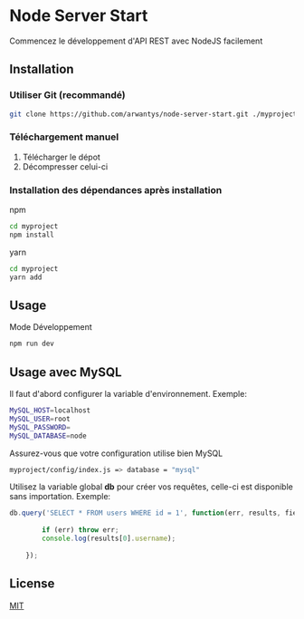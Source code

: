 
# Node Server Start

  

Commencez le développement d'API REST avec NodeJS facilement

  

## Installation

  

### Utiliser Git (recommandé)

  

```bash
git clone https://github.com/arwantys/node-server-start.git ./myproject
```

  

### Téléchargement manuel
 1. Télécharger le dépot
 2. Décompresser celui-ci

### Installation des dépendances après installation

npm
```bash
cd myproject
npm install
```
  yarn
  ```bash
cd myproject
yarn add
```

## Usage

Mode Développement
```bash
npm run dev
```

## Usage avec MySQL

Il faut d'abord configurer la variable d'environnement.
Exemple: 
```bash
MySQL_HOST=localhost
MySQL_USER=root
MySQL_PASSWORD=
MySQL_DATABASE=node
```

Assurez-vous que votre configuration utilise bien MySQL
```bash
myproject/config/index.js => database = "mysql"
```

Utilisez la variable global **db** pour créer vos requêtes, celle-ci est disponible sans importation. Exemple:
```javascript
db.query('SELECT * FROM users WHERE id = 1', function(err, results, fields) {
        
        if (err) throw err;
        console.log(results[0].username);
        
    });
```

## License

[MIT](https://choosealicense.com/licenses/mit/)